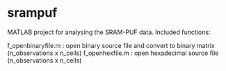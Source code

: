 # srampuf

MATLAB project for analysing the SRAM-PUF data.
Included functions:

f_openbinaryfile.m : open binary source file and convert to binary matrix (n_observations x n_cells)
f_openhexfile.m : open hexadecimal source file (n_observations x n_cells)
